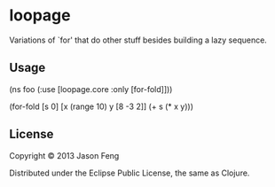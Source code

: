 # loopage

Variations of `for' that do other stuff besides building a lazy
sequence.

## Usage

(ns foo
  (:use [loopage.core :only [for-fold]]))

(for-fold [s 0] [x (range 10) y [8 -3 2]] 
  (+ s (* x y)))

## License

Copyright © 2013 Jason Feng

Distributed under the Eclipse Public License, the same as Clojure.
